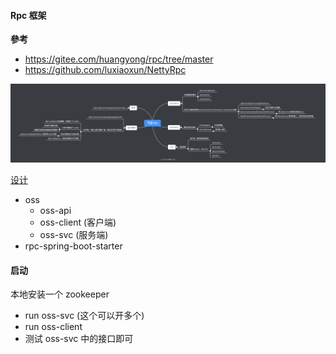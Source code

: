 #### Rpc 框架

**參考**

* https://gitee.com/huangyong/rpc/tree/master
* https://github.com/luxiaoxun/NettyRpc

![](/doc/pic/Rpc.png)

[设计](https://mubu.com/doc/6US5AgtAuT_)

* oss 
    * oss-api
    * oss-client (客户端)
    * oss-svc (服务端)
* rpc-spring-boot-starter

#### 启动

本地安装一个 zookeeper 

* run oss-svc (这个可以开多个)
* run oss-client
* 测试 oss-svc 中的接口即可